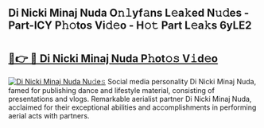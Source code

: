 ## Di Nicki Minaj Nuda O𝚗𝚕yf𝚊ns L𝚎a𝚔ed N𝚞𝚍es - Part-ICY P𝚑𝚘tos Vi𝚍𝚎o - H𝚘𝚝 Part L𝚎a𝚔s 6yLE2

# <h2><a href="http://kf4i6j.oniu.top/?m=Di+Nicki+Minaj+Nuda">🔗👉 🔴 Di Nicki Minaj Nuda P𝚑ot𝚘𝚜 V𝚒d𝚎o</a></h2>

[![Di Nicki Minaj Nuda Nu𝚍e𝚜](https://i.imgur.com/0qMVB7G.gif)](http://kf4i6j.oniu.top/?m=Di+Nicki+Minaj+Nuda)
Social media personality Di Nicki Minaj Nuda, famed for publishing dance and lifestyle material, consisting of presentations and vlogs. Remarkable aerialist partner Di Nicki Minaj Nuda, acclaimed for their exceptional abilities and accomplishments in performing aerial acts with partners.  
